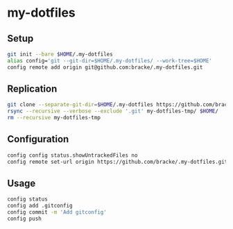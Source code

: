 # my-dotfiles

## Setup
```sh
git init --bare $HOME/.my-dotfiles
alias config='git --git-dir=$HOME/.my-dotfiles/ --work-tree=$HOME'
config remote add origin git@github.com:bracke/.my-dotfiles.git
```

## Replication
```sh
git clone --separate-git-dir=$HOME/.my-dotfiles https://github.com/bracke/.my-dotfiles.git my-dotfiles-tmp
rsync --recursive --verbose --exclude '.git' my-dotfiles-tmp/ $HOME/
rm --recursive my-dotfiles-tmp
```

## Configuration
```sh
config config status.showUntrackedFiles no
config remote set-url origin https://github.com/bracke/.my-dotfiles.git
```

## Usage
```sh
config status
config add .gitconfig
config commit -m 'Add gitconfig'
config push
```
